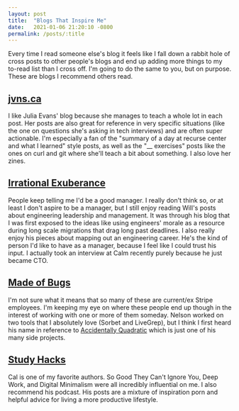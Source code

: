 ```yaml
---
layout: post
title:  "Blogs That Inspire Me"
date:   2021-01-06 21:20:10 -0800
permalink: /posts/:title
---
```

Every time I read someone else's blog it feels like I fall down a rabbit hole of cross posts to other people's blogs and end up adding more things to my to-read list than I cross off.
I'm going to do the same to you, but on purpose. These are blogs I recommend others read.

## [jvns.ca](https://jvns.ca/)
I like Julia Evans' blog because she manages to teach a whole lot in each post. Her posts are also great for reference in very specific situations (like the one on questions she's asking in tech interviews) and are often super actionable. I'm especially a fan of the "summary of a day at recurse center and what I learned" style posts, as well as the "__ exercises" posts like the ones on curl and git where she'll teach a bit about something. I also love her zines.

## [Irrational Exuberance](https://lethain.com/)
People keep telling me I'd be a good manager. I really don't think so, or at least I don't aspire to be a manager, but I still enjoy reading Will's posts about engineering leadership and management. It was through his blog that I was first exposed to the ideas like using engineers' morale as a resource during long scale migrations that drag long past deadlines. I also really enjoy his pieces about mapping out an engineering career. He's the kind of person I'd like to have as a manager, because I feel like I could trust his input. I actually took an interview at Calm recently purely because he just became CTO.

## [Made of Bugs](https://blog.nelhage.com/)
I'm not sure what it means that so many of these are current/ex Stripe employees. I'm keeping my eye on where these people end up though in the interest of working with one or more of them someday.
Nelson worked on two tools that I absolutely love (Sorbet and LiveGrep), but I think I first heard his name in reference to [Accidentally Quadratic](https://accidentallyquadratic.tumblr.com/) which is just one of his many side projects.

## [Study Hacks](https://www.calnewport.com/blog/)
Cal is one of my favorite authors. So Good They Can't Ignore You, Deep Work, and Digital Minimalism were all incredibly influential on me. I also recommend his podcast. His posts are a mixture of inspiration porn and helpful advice for living a more productive lifestyle.